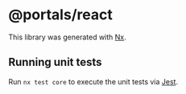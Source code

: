 # @portals/react

This library was generated with [Nx](https://nx.dev).

## Running unit tests

Run `nx test core` to execute the unit tests via [Jest](https://jestjs.io).
